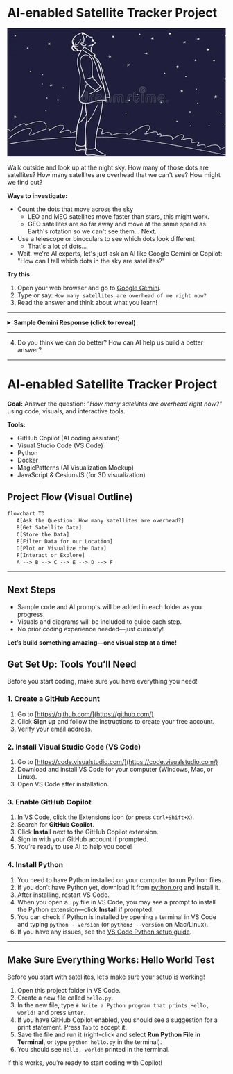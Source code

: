 # AI-enabled Satellite Tracker Project

![A person looking up at the night sky, wondering about satellites.](assets/look_up.png)

Walk outside and look up at the night sky. How many of those dots are satellites? How many satellites are overhead that we can't see? How might we find out?

**Ways to investigate:**

- Count the dots that move across the sky
    - LEO and MEO satellites move faster than stars, this might work.
    - GEO satellites are so far away and move at the same speed as Earth's rotation so we can't see them... Next.
- Use a telescope or binoculars to see which dots look different
    - That's a lot of dots...
- Wait, we're AI experts, let's just ask an AI like Google Gemini or Copilot: "How can I tell which dots in the sky are satellites?"

**Try this:**

1. Open your web browser and go to [Google Gemini](https://gemini.google.com/).
2. Type or say: `How many satellites are overhead of me right now?`
3. Read the answer and think about what you learn!


---

<details>
<summary><strong>Sample Gemini Response (click to reveal)</strong></summary>

> "That's a great question, but I can't give you a precise number without knowing your exact location and the specific definition of 'overhead.'
>
> The actual number of cataloged space objects—satellites, rocket bodies, and debris—crossing the visible sky at any given moment is always changing, but it's typically dozens of objects.
>
> According to real-time satellite trackers:
>
> &nbsp;&nbsp;&nbsp;&nbsp;At any given time, there can be dozens of objects (sometimes 80 or more) crossing the sky above a general location.
>
> &nbsp;&nbsp;&nbsp;&nbsp;This includes operational satellites like those in the GPS, Starlink, or Iridium constellations, as well as defunct satellites and debris.
>
> If you are interested in seeing a specific, visible satellite, like the International Space Station (ISS) or a Starlink train, you would need to use a real-time satellite tracking website or app. These tools use your location to calculate the exact timing, path, and brightness for objects that will be visible to you."

</details>

---

4. Do you think we can do better? How can AI help us build a better answer?

---

# AI-enabled Satellite Tracker Project

**Goal:** Answer the question: _"How many satellites are overhead right now?"_ using code, visuals, and interactive tools.

**Tools:**
   - GitHub Copilot (AI coding assistant)
   - Visual Studio Code (VS Code)
   - Python
   - Docker
   - MagicPatterns (AI Visualization Mockup)
   - JavaScript & CesiumJS (for 3D visualization)


## Project Flow (Visual Outline)

```mermaid
flowchart TD
   A[Ask the Question: How many satellites are overhead?]
   B[Get Satellite Data]
   C[Store the Data]
   E[Filter Data for our Location]
   D[Plot or Visualize the Data]
   F[Interact or Explore]
   A --> B --> C --> E --> D --> F
```

---

## Next Steps

- Sample code and AI prompts will be added in each folder as you progress.
- Visuals and diagrams will be included to guide each step.
- No prior coding experience needed—just curiosity!


**Let’s build something amazing—one visual step at a time!**

## Get Set Up: Tools You’ll Need

Before you start coding, make sure you have everything you need!

### 1. Create a GitHub Account
1. Go to [https://github.com/](https://github.com/)
2. Click **Sign up** and follow the instructions to create your free account.
3. Verify your email address.

### 2. Install Visual Studio Code (VS Code)
1. Go to [https://code.visualstudio.com/](https://code.visualstudio.com/)
2. Download and install VS Code for your computer (Windows, Mac, or Linux).
3. Open VS Code after installation.


### 3. Enable GitHub Copilot
1. In VS Code, click the Extensions icon (or press `Ctrl+Shift+X`).
2. Search for **GitHub Copilot**.
3. Click **Install** next to the GitHub Copilot extension.
4. Sign in with your GitHub account if prompted.
5. You’re ready to use AI to help you code!

### 4. Install Python
1. You need to have Python installed on your computer to run Python files.
2. If you don’t have Python yet, download it from [python.org](https://www.python.org/downloads/) and install it.
3. After installing, restart VS Code.
4. When you open a `.py` file in VS Code, you may see a prompt to install the Python extension—click **Install** if prompted.
5. You can check if Python is installed by opening a terminal in VS Code and typing `python --version` (or `python3 --version` on Mac/Linux).
6. If you have any issues, see the [VS Code Python setup guide](https://code.visualstudio.com/docs/python/python-tutorial).

---

## Make Sure Everything Works: Hello World Test

Before you start with satellites, let’s make sure your setup is working!

1. Open this project folder in VS Code.
2. Create a new file called `hello.py`.
3. In the new file, type `# Write a Python program that prints Hello, world!` and press `Enter`.
4. If you have GitHub Copilot enabled, you should see a suggestion for a print statement. Press `Tab` to accept it.
5. Save the file and run it (right-click and select **Run Python File in Terminal**, or type `python hello.py` in the terminal).
6. You should see `Hello, world!` printed in the terminal.

If this works, you’re ready to start coding with Copilot!

